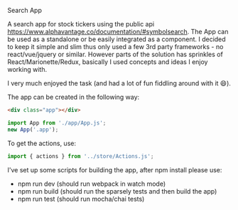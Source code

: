 Search App

A search app for stock tickers using the public api https://www.alphavantage.co/documentation/#symbolsearch. The App can
be used as a standalone or be easily integrated as a component. I decided to keep it simple and slim thus only used a few 3rd party
frameworks - no react/vue/jquery or similar. However parts of the solution has sprinkles of React/Marionette/Redux,
basically I used concepts and ideas I enjoy working with.

I very much enjoyed the task (and had a lot of fun fiddling around with it :smile:).


The app can be created in the following way:
```html
<div class="app"></div>
```
```javascript
import App from './app/App.js';
new App('.app');
```

To get the actions, use:
```javascript
import { actions } from '../store/Actions.js';
```

I've set up some scripts for building the app, after npm install please use:
- npm run dev (should run webpack in watch mode)
- npm run build (should run the sparsely tests and then build the app)
- npm run test (should run mocha/chai tests)
